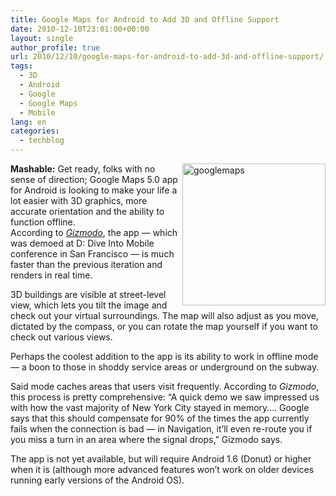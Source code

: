 ```yaml
---
title: Google Maps for Android to Add 3D and Offline Support
date: 2010-12-10T23:01:00+00:00
layout: single
author_profile: true
url: 2010/12/10/google-maps-for-android-to-add-3d-and-offline-support/
tags:
  - 3D
  - Android
  - Google
  - Google Maps
  - Mobile
lang: en
categories: 
  - techblog
---
```

[<img title="googlemaps" border="0" alt="googlemaps" align="right" src="http://lh6.ggpht.com/_vaUVXcmC3OI/TQKqPRxmjCI/AAAAAAAADe8/q2p4LxOiOd8/googlemaps_thumb%5B1%5D.jpg?imgmax=800" width="229" height="227" />](http://lh3.ggpht.com/_vaUVXcmC3OI/TQKqMbdzzoI/AAAAAAAADe4/jG3Pj2PmYOo/s1600-h/googlemaps%5B3%5D.jpg)**Mashable:** Get ready, folks with no sense of direction; Google Maps 5.0 app for Android is looking to make your life a lot easier with 3D graphics, more accurate orientation and the ability to function offline.  
According to [_Gizmodo_](http://gizmodo.com/5707782/), the app — which was demoed at D: Dive Into Mobile conference in San Francisco — is much faster than the previous iteration and renders in real time. 

3D buildings are visible at street-level view, which lets you tilt the image and check out your virtual surroundings. The map will also adjust as you move, dictated by the compass, or you can rotate the map yourself if you want to check out various views.

Perhaps the coolest addition to the app is its ability to work in offline mode — a boon to those in shoddy service areas or underground on the subway.

Said mode caches areas that users visit frequently. According to _Gizmodo_, this process is pretty comprehensive: “A quick demo we saw impressed us with how the vast majority of New York City stayed in memory…. Google says that this should compensate for 90% of the times the app currently fails when the connection is bad — in Navigation, it’ll even re-route you if you miss a turn in an area where the signal drops,” Gizmodo says.

The app is not yet available, but will require Android 1.6 (Donut) or higher when it is (although more advanced features won’t work on older devices running early versions of the Android OS).
